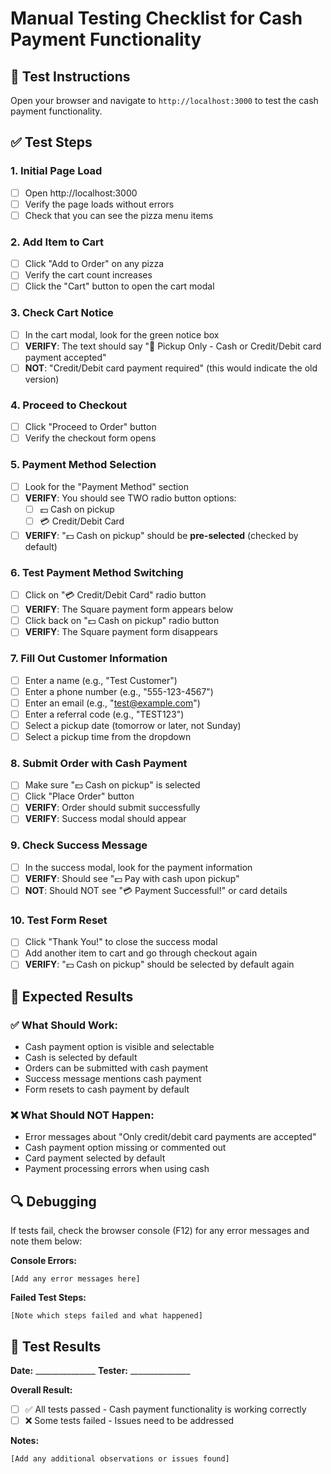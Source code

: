 # Manual Testing Checklist for Cash Payment Functionality

## 🧪 Test Instructions

Open your browser and navigate to `http://localhost:3000` to test the cash payment functionality.

## ✅ Test Steps

### 1. **Initial Page Load**
- [ ] Open http://localhost:3000
- [ ] Verify the page loads without errors
- [ ] Check that you can see the pizza menu items

### 2. **Add Item to Cart**
- [ ] Click "Add to Order" on any pizza
- [ ] Verify the cart count increases
- [ ] Click the "Cart" button to open the cart modal

### 3. **Check Cart Notice**
- [ ] In the cart modal, look for the green notice box
- [ ] **VERIFY**: The text should say "🚚 Pickup Only - Cash or Credit/Debit card payment accepted"
- [ ] **NOT**: "Credit/Debit card payment required" (this would indicate the old version)

### 4. **Proceed to Checkout**
- [ ] Click "Proceed to Order" button
- [ ] Verify the checkout form opens

### 5. **Payment Method Selection**
- [ ] Look for the "Payment Method" section
- [ ] **VERIFY**: You should see TWO radio button options:
  - [ ] 💵 Cash on pickup
  - [ ] 💳 Credit/Debit Card
- [ ] **VERIFY**: "💵 Cash on pickup" should be **pre-selected** (checked by default)

### 6. **Test Payment Method Switching**
- [ ] Click on "💳 Credit/Debit Card" radio button
- [ ] **VERIFY**: The Square payment form appears below
- [ ] Click back on "💵 Cash on pickup" radio button
- [ ] **VERIFY**: The Square payment form disappears

### 7. **Fill Out Customer Information**
- [ ] Enter a name (e.g., "Test Customer")
- [ ] Enter a phone number (e.g., "555-123-4567")
- [ ] Enter an email (e.g., "test@example.com")
- [ ] Enter a referral code (e.g., "TEST123")
- [ ] Select a pickup date (tomorrow or later, not Sunday)
- [ ] Select a pickup time from the dropdown

### 8. **Submit Order with Cash Payment**
- [ ] Make sure "💵 Cash on pickup" is selected
- [ ] Click "Place Order" button
- [ ] **VERIFY**: Order should submit successfully
- [ ] **VERIFY**: Success modal should appear

### 9. **Check Success Message**
- [ ] In the success modal, look for the payment information
- [ ] **VERIFY**: Should see "💵 Pay with cash upon pickup"
- [ ] **NOT**: Should NOT see "💳 Payment Successful!" or card details

### 10. **Test Form Reset**
- [ ] Click "Thank You!" to close the success modal
- [ ] Add another item to cart and go through checkout again
- [ ] **VERIFY**: "💵 Cash on pickup" should be selected by default again

## 🐛 Expected Results

### ✅ What Should Work:
- Cash payment option is visible and selectable
- Cash is selected by default
- Orders can be submitted with cash payment
- Success message mentions cash payment
- Form resets to cash payment by default

### ❌ What Should NOT Happen:
- Error messages about "Only credit/debit card payments are accepted"
- Cash payment option missing or commented out
- Card payment selected by default
- Payment processing errors when using cash

## 🔍 Debugging

If tests fail, check the browser console (F12) for any error messages and note them below:

**Console Errors:**
```
[Add any error messages here]
```

**Failed Test Steps:**
```
[Note which steps failed and what happened]
```

## 📝 Test Results

**Date:** _______________
**Tester:** _______________

**Overall Result:** 
- [ ] ✅ All tests passed - Cash payment functionality is working correctly
- [ ] ❌ Some tests failed - Issues need to be addressed

**Notes:**
```
[Add any additional observations or issues found]
``` 
